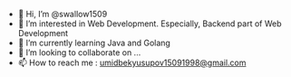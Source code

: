 - 👋 Hi, I’m @swallow1509
- 👀 I’m interested in Web Development. Especially, Backend part of Web Development
- 🌱 I’m currently learning Java and Golang
- 💞️ I’m looking to collaborate on ...
- 📫 How to reach me : umidbekyusupov15091998@gmail.com

<!---
swallow1509/swallow1509 is a ✨ special ✨ repository because its `README.md` (this file) appears on your GitHub profile.
You can click the Preview link to take a look at your changes.
--->
